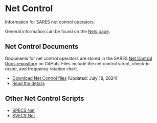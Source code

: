 # Net Control

Information for SARES net control operators.

General information can be found on the [Nets page](../nets.md).

## Net Control Documents

Documents for net control operators are stored in the SARES [Net Control Docs repository](https://github.com/saresrg/Net-Control-Docs) on GitHub. Files include the net control script, check-in roster, and frequency rotation chart.

-   [Download Net Control files](https://github.com/saresrg/Net-Control-Docs/releases/latest) (Updated: July 18, 2024)
-   [Read the details](https://github.com/saresrg/Net-Control-Docs#readme)

## Other Net Control Scripts

-   [SPECS Net](https://www.specsnet.org/monday-night-net)
-   [SVECS Net](http://www.svecs.net/netcontrolscript.html)
